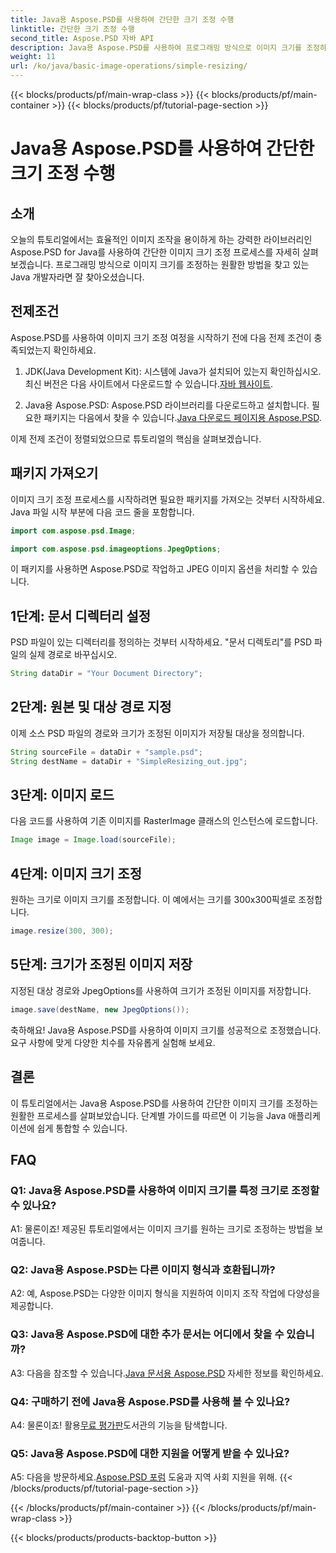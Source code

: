 ```yaml
---
title: Java용 Aspose.PSD를 사용하여 간단한 크기 조정 수행
linktitle: 간단한 크기 조정 수행
second_title: Aspose.PSD 자바 API
description: Java용 Aspose.PSD를 사용하여 프로그래밍 방식으로 이미지 크기를 조정하는 방법을 알아보세요. 효율적인 이미지 조작을 위한 단계별 가이드를 따르세요.
weight: 11
url: /ko/java/basic-image-operations/simple-resizing/
---
```


{{< blocks/products/pf/main-wrap-class >}}
{{< blocks/products/pf/main-container >}}
{{< blocks/products/pf/tutorial-page-section >}}

# Java용 Aspose.PSD를 사용하여 간단한 크기 조정 수행

## 소개

오늘의 튜토리얼에서는 효율적인 이미지 조작을 용이하게 하는 강력한 라이브러리인 Aspose.PSD for Java를 사용하여 간단한 이미지 크기 조정 프로세스를 자세히 살펴보겠습니다. 프로그래밍 방식으로 이미지 크기를 조정하는 원활한 방법을 찾고 있는 Java 개발자라면 잘 찾아오셨습니다.

## 전제조건

Aspose.PSD를 사용하여 이미지 크기 조정 여정을 시작하기 전에 다음 전제 조건이 충족되었는지 확인하세요.

1.  JDK(Java Development Kit): 시스템에 Java가 설치되어 있는지 확인하십시오. 최신 버전은 다음 사이트에서 다운로드할 수 있습니다.[자바 웹사이트](https://www.oracle.com/java/).

2.  Java용 Aspose.PSD: Aspose.PSD 라이브러리를 다운로드하고 설치합니다. 필요한 패키지는 다음에서 찾을 수 있습니다.[Java 다운로드 페이지용 Aspose.PSD](https://releases.aspose.com/psd/java/).

이제 전제 조건이 정렬되었으므로 튜토리얼의 핵심을 살펴보겠습니다.

## 패키지 가져오기

이미지 크기 조정 프로세스를 시작하려면 필요한 패키지를 가져오는 것부터 시작하세요. Java 파일 시작 부분에 다음 코드 줄을 포함합니다.

```java
import com.aspose.psd.Image;

import com.aspose.psd.imageoptions.JpegOptions;
```

이 패키지를 사용하면 Aspose.PSD로 작업하고 JPEG 이미지 옵션을 처리할 수 있습니다.

## 1단계: 문서 디렉터리 설정

PSD 파일이 있는 디렉터리를 정의하는 것부터 시작하세요. "문서 디렉토리"를 PSD 파일의 실제 경로로 바꾸십시오.

```java
String dataDir = "Your Document Directory";
```

## 2단계: 원본 및 대상 경로 지정

이제 소스 PSD 파일의 경로와 크기가 조정된 이미지가 저장될 대상을 정의합니다.

```java
String sourceFile = dataDir + "sample.psd";
String destName = dataDir + "SimpleResizing_out.jpg";
```

## 3단계: 이미지 로드

다음 코드를 사용하여 기존 이미지를 RasterImage 클래스의 인스턴스에 로드합니다.

```java
Image image = Image.load(sourceFile);
```

## 4단계: 이미지 크기 조정

원하는 크기로 이미지 크기를 조정합니다. 이 예에서는 크기를 300x300픽셀로 조정합니다.

```java
image.resize(300, 300);
```

## 5단계: 크기가 조정된 이미지 저장

지정된 대상 경로와 JpegOptions를 사용하여 크기가 조정된 이미지를 저장합니다.

```java
image.save(destName, new JpegOptions());
```

축하해요! Java용 Aspose.PSD를 사용하여 이미지 크기를 성공적으로 조정했습니다. 요구 사항에 맞게 다양한 치수를 자유롭게 실험해 보세요.

## 결론

이 튜토리얼에서는 Java용 Aspose.PSD를 사용하여 간단한 이미지 크기를 조정하는 원활한 프로세스를 살펴보았습니다. 단계별 가이드를 따르면 이 기능을 Java 애플리케이션에 쉽게 통합할 수 있습니다.

## FAQ

### Q1: Java용 Aspose.PSD를 사용하여 이미지 크기를 특정 크기로 조정할 수 있나요?

A1: 물론이죠! 제공된 튜토리얼에서는 이미지 크기를 원하는 크기로 조정하는 방법을 보여줍니다.

### Q2: Java용 Aspose.PSD는 다른 이미지 형식과 호환됩니까?

A2: 예, Aspose.PSD는 다양한 이미지 형식을 지원하여 이미지 조작 작업에 다양성을 제공합니다.

### Q3: Java용 Aspose.PSD에 대한 추가 문서는 어디에서 찾을 수 있습니까?

 A3: 다음을 참조할 수 있습니다.[Java 문서용 Aspose.PSD](https://reference.aspose.com/psd/java/) 자세한 정보를 확인하세요.

### Q4: 구매하기 전에 Java용 Aspose.PSD를 사용해 볼 수 있나요?

 A4: 물론이죠! 활용[무료 평가판](https://releases.aspose.com/)도서관의 기능을 탐색합니다.

### Q5: Java용 Aspose.PSD에 대한 지원을 어떻게 받을 수 있나요?

 A5: 다음을 방문하세요.[Aspose.PSD 포럼](https://forum.aspose.com/c/psd/34) 도움과 지역 사회 지원을 위해.
{{< /blocks/products/pf/tutorial-page-section >}}

{{< /blocks/products/pf/main-container >}}
{{< /blocks/products/pf/main-wrap-class >}}

{{< blocks/products/products-backtop-button >}}
